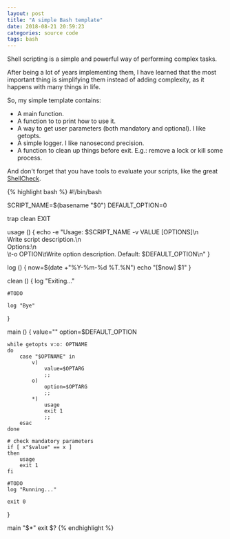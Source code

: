 ```yaml
---
layout: post
title: "A simple Bash template"
date: 2018-08-21 20:59:23
categories: source code
tags: bash
---
```


Shell scripting is a simple and powerful way of performing complex tasks.

After being a lot of years implementing them, I have learned that the most important thing is simplifying them instead of adding complexity, as it happens with many things in life.

So, my simple template contains:

* A main function.
* A function to to print how to use it.
* A way to get user parameters (both mandatory and optional). I like getopts.
* A simple logger. I like nanosecond precision.
* A function to clean up things before exit. E.g.: remove a lock or kill some process.

And don't forget that you have tools to evaluate your scripts, like the great [ShellCheck](https://github.com/koalaman/shellcheck).

{% highlight bash %}
#!/bin/bash

SCRIPT_NAME=$(basename "$0")
DEFAULT_OPTION=0

trap clean EXIT

usage ()
{
    echo -e "Usage: $SCRIPT_NAME -v VALUE [OPTIONS]\n\
Write script description.\n\
Options:\n\
\t-o OPTION\tWrite option description. Default: $DEFAULT_OPTION\n"
}

log ()
{
    now=$(date +"%Y-%m-%d %T.%N")
    echo "[$now] $1"
}

clean ()
{
    log "Exiting..."

    #TODO

    log "Bye"
}

main ()
{
    value=""
    option=$DEFAULT_OPTION

    while getopts v:o: OPTNAME
    do
        case "$OPTNAME" in
            v)
                value=$OPTARG
                ;;
            o)
                option=$OPTARG
                ;;
            *)
                usage
                exit 1
                ;;
        esac
    done

    # check mandatory parameters
    if [ x"$value" == x ]
    then
        usage
        exit 1
    fi

    #TODO
    log "Running..."

    exit 0
}

main "$*"
exit $?
{% endhighlight %}
